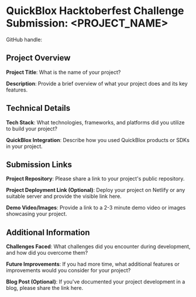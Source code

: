# QuickBlox Hacktoberfest Challenge Submission: <PROJECT_NAME>


GitHub handle: 


## Project Overview
**Project Title**: What is the name of your project?

**Description**: Provide a brief overview of what your project does and its key features.

## Technical Details
**Tech Stack**: What technologies, frameworks, and platforms did you utilize to build your project?

**QuickBlox Integration**: Describe how you used QuickBlox products or SDKs in your project. 

## Submission Links
**Project Repository**: Please share a link to your project's public repository.

**Project Deployment Link (Optional)**: Deploy your project on Netlify or any suitable server and provide the visible link here.

**Demo Video/Images**: Provide a link to a 2-3 minute demo video or images showcasing your project.

## Additional Information
**Challenges Faced**: What challenges did you encounter during development, and how did you overcome them?

**Future Improvements**: If you had more time, what additional features or improvements would you consider for your project?

**Blog Post (Optional)**: If you've documented your project development in a blog, please share the link here.
